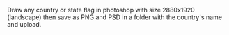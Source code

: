 Draw any country or state flag in photoshop with size 2880x1920 (landscape) then save as PNG and PSD in a folder with the country's name and upload.
